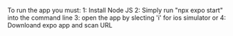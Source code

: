 To run the app you must:
1: Install Node JS
2: Simply run "npx expo start" into the command line
3: open the app by slecting 'i' for ios simulator or
4: Downloand expo app and scan URL 
